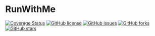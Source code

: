 # RunWithMe

[![Coverage Status](https://coveralls.io/repos/github/ProjetRun/runwithme/badge.svg?branch=master)](https://coveralls.io/github/ProjetRun/runwithme?branch=master)
[![GitHub license](https://img.shields.io/github/license/ProjetRun/runwithme.svg)](https://github.com/ProjetRun/runwithme/blob/master/LICENSE)
[![GitHub issues](https://img.shields.io/github/issues/ProjetRun/runwithme.svg)](https://github.com/ProjetRun/runwithme/issues)
[![GitHub forks](https://img.shields.io/github/forks/ProjetRun/runwithme.svg)](https://github.com/ProjetRun/runwithme/network)
[![GitHub stars](https://img.shields.io/github/stars/ProjetRun/runwithme.svg)](https://github.com/ProjetRun/runwithme/stargazers)
